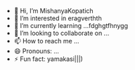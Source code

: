 - 👋 Hi, I’m MishanyaKopatich
- 👀 I’m interested in eragverthth
- 🌱 I’m currently learning ...fdghgtfhnygg
- 💞️ I’m looking to collaborate on ...
- 📫 How to reach me ...
- 😄 Pronouns: ...
- ⚡ Fun fact: yamakasi|||)
<!---
MishanyaKopatich/MishanyaKopatich is a ✨ special ✨ repository because its `README.md` (this file) appears on your GitHub profile.
You can click the Preview link to take a look at your changes.
